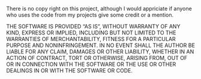 There is no copy right on this project, although I would appriciate if anyone who uses the code from my projects give some credit or a mention.

THE SOFTWARE IS PROVIDED “AS IS”, WITHOUT WARRANTY OF ANY KIND, EXPRESS OR IMPLIED, INCLUDING BUT NOT LIMITED TO THE WARRANTIES OF MERCHANTABILITY, FITNESS FOR A PARTICULAR PURPOSE AND NONINFRINGEMENT. IN NO EVENT SHALL THE AUTHOR BE LIABLE FOR ANY CLAIM, DAMAGES OR OTHER LIABILITY, WHETHER IN AN ACTION OF CONTRACT, TORT OR OTHERWISE, ARISING FROM, OUT OF OR IN CONNECTION WITH THE SOFTWARE OR THE USE OR OTHER DEALINGS IN OR WITH THE SOFTWARE OR CODE.
